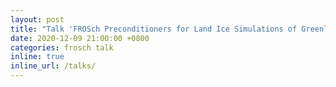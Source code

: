 ```yaml
---
layout: post
title: "Talk 'FROSch Preconditioners for Land Ice Simulations of Greenland and Antarctica' at the DD26 conference, Hongkong, China (online)"
date: 2020-12-09 21:00:00 +0800
categories: frosch talk
inline: true
inline_url: /talks/
---
```

